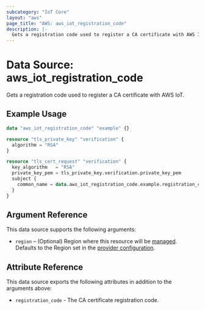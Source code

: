 ```yaml
---
subcategory: "IoT Core"
layout: "aws"
page_title: "AWS: aws_iot_registration_code"
description: |-
  Gets a registration code used to register a CA certificate with AWS IoT
---
```


# Data Source: aws_iot_registration_code

Gets a registration code used to register a CA certificate with AWS IoT.

## Example Usage

```terraform
data "aws_iot_registration_code" "example" {}

resource "tls_private_key" "verification" {
  algorithm = "RSA"
}

resource "tls_cert_request" "verification" {
  key_algorithm   = "RSA"
  private_key_pem = tls_private_key.verification.private_key_pem
  subject {
    common_name = data.aws_iot_registration_code.example.registration_code
  }
}
```

## Argument Reference

This data source supports the following arguments:

* `region` – (Optional) Region where this resource will be [managed](https://docs.aws.amazon.com/general/latest/gr/rande.html#regional-endpoints). Defaults to the Region set in the [provider configuration](https://registry.terraform.io/providers/hashicorp/aws/latest/docs#aws-configuration-reference).

## Attribute Reference

This data source exports the following attributes in addition to the arguments above:

* `registration_code` - The CA certificate registration code.
